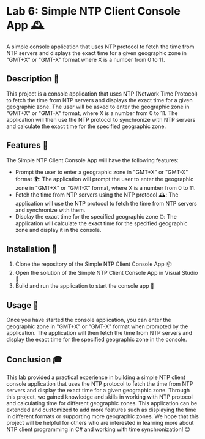 # Lab 6: Simple NTP Client Console App 🕰️

A simple console application that uses NTP protocol to fetch the time from NTP servers and displays the exact time for a given geographic zone in "GMT+X" or "GMT-X" format where X is a number from 0 to 11.

## Description 📝

This project is a console application that uses NTP (Network Time Protocol) to fetch the time from NTP servers and displays the exact time for a given geographic zone. The user will be asked to enter the geographic zone in "GMT+X" or "GMT-X" format, where X is a number from 0 to 11. The application will then use the NTP protocol to synchronize with NTP servers and calculate the exact time for the specified geographic zone.

## Features 🌟

The Simple NTP Client Console App will have the following features:

- Prompt the user to enter a geographic zone in "GMT+X" or "GMT-X" format 🌍: The application will prompt the user to enter the geographic zone in "GMT+X" or "GMT-X" format, where X is a number from 0 to 11.
- Fetch the time from NTP servers using the NTP protocol 🕰️: The application will use the NTP protocol to fetch the time from NTP servers and synchronize with them.
- Display the exact time for the specified geographic zone ⏰: The application will calculate the exact time for the specified geographic zone and display it in the console.

## Installation 💾

1. Clone the repository of the Simple NTP Client Console App 📦
2. Open the solution of the Simple NTP Client Console App in Visual Studio 🧰
3. Build and run the application to start the console app 🔨

## Usage 📖

Once you have started the console application, you can enter the geographic zone in "GMT+X" or "GMT-X" format when prompted by the application. The application will then fetch the time from NTP servers and display the exact time for the specified geographic zone in the console.

## Conclusion 🎓

This lab provided a practical experience in building a simple NTP client console application that uses the NTP protocol to fetch the time from NTP servers and display the exact time for a given geographic zone. Through this project, we gained knowledge and skills in working with NTP protocol and calculating time for different geographic zones. This application can be extended and customized to add more features such as displaying the time in different formats or supporting more geographic zones. We hope that this project will be helpful for others who are interested in learning more about NTP client programming in C# and working with time synchronization! 😊
